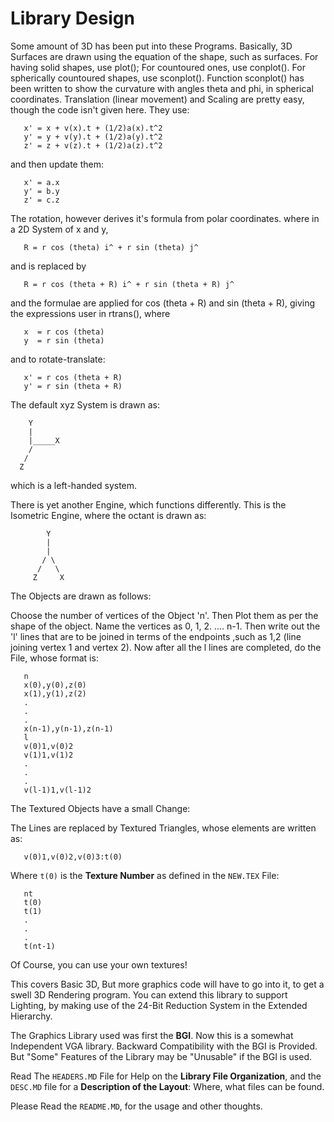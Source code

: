 # Library Design

Some amount of 3D has been put into these Programs. Basically, 3D Surfaces are
drawn using the equation of the shape, such as surfaces. For having solid
shapes, use plot(); For countoured ones, use conplot(). For spherically countoured
shapes, use sconplot(). Function sconplot() has been written to show the curvature
with angles theta and phi, in spherical coordinates. Translation (linear movement)
and Scaling are pretty easy, though the code isn't given here. They use: 

```
   x' = x + v(x).t + (1/2)a(x).t^2
   y' = y + v(y).t + (1/2)a(y).t^2
   z' = z + v(z).t + (1/2)a(z).t^2
```

and then update them:

```
   x' = a.x
   y' = b.y
   z' = c.z
```

The rotation, however derives it's formula from polar coordinates. 
where in a 2D System of x and y, 

```
   R = r cos (theta) i^ + r sin (theta) j^
```

and is replaced by

```
   R = r cos (theta + R) i^ + r sin (theta + R) j^
```

and the formulae are applied for  cos (theta + R) and sin (theta + R), giving
the expressions user in rtrans(), where

```
   x  = r cos (theta)
   y  = r sin (theta)
```

and to rotate-translate:

```
   x' = r cos (theta + R)
   y' = r sin (theta + R)
```

The default xyz System is drawn as: 

```
    Y
    |
    |_____X
    /
   /
  Z
```

which is a left-handed system. 

There is yet another Engine, which functions differently. This is the Isometric Engine,
where the octant is drawn as: 

```
        Y
        |
	    |
       / \
      /   \
     Z     X
```

The Objects are drawn as follows: 

Choose the number of vertices of the Object 'n'. Then Plot them as per
the shape of the object. Name the vertices as 0, 1, 2. .... n-1. 
Then write out the 'l' lines that are to be joined in terms of the endpoints
,such as 1,2 (line joining vertex 1 and vertex 2). Now after all the l
lines are completed, do the File, whose format is: 

```
   n
   x(0),y(0),z(0)
   x(1),y(1),z(2)
   .
   .
   .
   x(n-1),y(n-1),z(n-1)
   l
   v(0)1,v(0)2
   v(1)1,v(1)2
   .
   .
   .
   v(l-1)1,v(l-1)2
```

The Textured Objects have a small Change: 

The Lines are replaced by Textured Triangles, whose elements are written as: 

```
   v(0)1,v(0)2,v(0)3:t(0)
```

Where `t(0)` is the **Texture Number** as defined in the `NEW.TEX` File: 

```
   nt
   t(0)
   t(1)
   .
   .
   .
   t(nt-1)
```

Of Course, you can use your own textures! 

This covers Basic 3D, But more graphics code will have to go into it, to get
a swell 3D Rendering program. You can extend this library to support Lighting, 
by making use of the 24-Bit Reduction System in the Extended Hierarchy. 

The Graphics Library used was first the **BGI**. Now this is a somewhat
Independent VGA library. Backward Compatibility with the BGI is Provided. 
But "Some" Features of the Library may be "Unusable" if the BGI is used. 

Read The `HEADERS.MD` File for Help on the **Library File Organization**, and the
`DESC.MD` file for a **Description of the Layout**: Where, what files can be found. 

Please Read the `README.MD`, for the usage and other thoughts. 